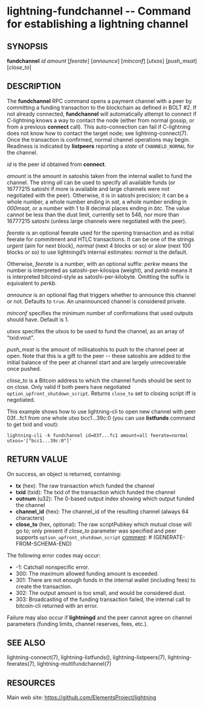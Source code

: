lightning-fundchannel -- Command for establishing a lightning channel
=====================================================================

SYNOPSIS
--------

**fundchannel** *id* *amount* \[*feerate*\] \[*announce*\] \[*minconf*\]
\[*utxos*\] \[*push_msat*\] \[*close_to*\]

DESCRIPTION
-----------

The **fundchannel** RPC command opens a payment channel with a peer by
committing a funding transaction to the blockchain as defined in BOLT
\#2.
If not already connected, **fundchannel** will automatically attempt
to connect if C-lightning knows a way to contact the node (either from
normal gossip, or from a previous **connect** call).
This auto-connection can fail if C-lightning does not know how to contact
the target node; see lightning-connect(7).
Once the
transaction is confirmed, normal channel operations may begin. Readiness
is indicated by **listpeers** reporting a *state* of `CHANNELD_NORMAL`
for the channel.

*id* is the peer id obtained from **connect**.

*amount* is the amount in satoshis taken from the internal wallet to
fund the channel. The string *all* can be used to specify all available
funds (or 16777215 satoshi if more is available and large channels were not negotiated with the peer). Otherwise, it is in
satoshi precision; it can be a whole number, a whole number ending in
*sat*, a whole number ending in *000msat*, or a number with 1 to 8
decimal places ending in *btc*. The value cannot be less than the dust
limit, currently set to 546, nor more than 16777215 satoshi (unless large
channels were negotiated with the peer).

*feerate* is an optional feerate used for the opening transaction and as
initial feerate for commitment and HTLC transactions. It can be one of
the strings *urgent* (aim for next block), *normal* (next 4 blocks or
so) or *slow* (next 100 blocks or so) to use lightningd’s internal
estimates: *normal* is the default.

Otherwise, *feerate* is a number, with an optional suffix: *perkw* means
the number is interpreted as satoshi-per-kilosipa (weight), and *perkb*
means it is interpreted bitcoind-style as satoshi-per-kilobyte. Omitting
the suffix is equivalent to *perkb*.

*announce* is an optional flag that triggers whether to announce this
channel or not. Defaults to `true`. An unannounced channel is considered
private.

*minconf* specifies the minimum number of confirmations that used
outputs should have. Default is 1.

*utxos* specifies the utxos to be used to fund the channel, as an array
of "txid:vout".

*push_msat* is the amount of millisatoshis to push to the channel peer at
open. Note that this is a gift to the peer -- these satoshis are
added to the initial balance of the peer at channel start and are largely
unrecoverable once pushed.

*close_to* is a Bitcoin address to which the channel funds should be sent to
on close. Only valid if both peers have negotiated `option_upfront_shutdown_script`.
Returns `close_to` set to closing script iff is negotiated.

This example shows how to use lightning-cli to open new channel with peer 03f...fc1 from one whole utxo bcc1...39c:0
(you can use **listfunds** command to get txid and vout):

	lightning-cli -k fundchannel id=03f...fc1 amount=all feerate=normal utxos='["bcc1...39c:0"]'


RETURN VALUE
------------

[comment]: # (GENERATE-FROM-SCHEMA-START)
On success, an object is returned, containing:
- **tx** (hex): The raw transaction which funded the channel
- **txid** (txid): The txid of the transaction which funded the channel
- **outnum** (u32): The 0-based output index showing which output funded the channel
- **channel_id** (hex): The channel_id of the resulting channel (always 64 characters)
- **close_to** (hex, optional): The raw scriptPubkey which mutual close will go to; only present if *close_to* parameter was specified and peer supports `option_upfront_shutdown_script`
[comment]: # (GENERATE-FROM-SCHEMA-END)

The following error codes may occur:
- -1: Catchall nonspecific error.
- 300: The maximum allowed funding amount is exceeded.
- 301: There are not enough funds in the internal wallet (including fees) to create the transaction.
- 302: The output amount is too small, and would be considered dust.
- 303: Broadcasting of the funding transaction failed, the internal call to bitcoin-cli returned with an error.

Failure may also occur if **lightningd** and the peer cannot agree on
channel parameters (funding limits, channel reserves, fees, etc.).

SEE ALSO
--------

lightning-connect(7), lightning-listfunds(), lightning-listpeers(7),
lightning-feerates(7), lightning-multifundchannel(7)

RESOURCES
---------

Main web site: <https://github.com/ElementsProject/lightning>

[comment]: # ( SHA256STAMP:6c8f18b20d695e0b4dba0786f9fc70042a6cc9970aeb7cca2ad1c8fc4c406244)
